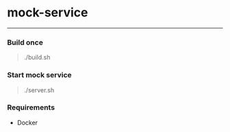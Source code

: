 # mock-service
----------------

### Build once
> ./build.sh


### Start mock service
> ./server.sh


### Requirements
- Docker

